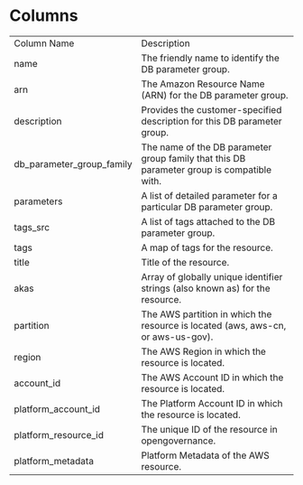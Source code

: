 # Columns  

<table>
	<tr><td>Column Name</td><td>Description</td></tr>
	<tr><td>name</td><td>The friendly name to identify the DB parameter group.</td></tr>
	<tr><td>arn</td><td>The Amazon Resource Name (ARN) for the DB parameter group.</td></tr>
	<tr><td>description</td><td>Provides the customer-specified description for this DB parameter group.</td></tr>
	<tr><td>db_parameter_group_family</td><td>The name of the DB parameter group family that this DB parameter group is compatible with.</td></tr>
	<tr><td>parameters</td><td>A list of detailed parameter for a particular DB parameter group.</td></tr>
	<tr><td>tags_src</td><td>A list of tags attached to the DB parameter group.</td></tr>
	<tr><td>tags</td><td>A map of tags for the resource.</td></tr>
	<tr><td>title</td><td>Title of the resource.</td></tr>
	<tr><td>akas</td><td>Array of globally unique identifier strings (also known as) for the resource.</td></tr>
	<tr><td>partition</td><td>The AWS partition in which the resource is located (aws, aws-cn, or aws-us-gov).</td></tr>
	<tr><td>region</td><td>The AWS Region in which the resource is located.</td></tr>
	<tr><td>account_id</td><td>The AWS Account ID in which the resource is located.</td></tr>
	<tr><td>platform_account_id</td><td>The Platform Account ID in which the resource is located.</td></tr>
	<tr><td>platform_resource_id</td><td>The unique ID of the resource in opengovernance.</td></tr>
	<tr><td>platform_metadata</td><td>Platform Metadata of the AWS resource.</td></tr>
</table>